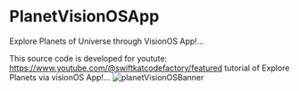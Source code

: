 # PlanetVisionOSApp

Explore Planets of Universe through VisionOS App!...

This source code is developed for youtute: https://www.youtube.com/@swiftkatcodefactory/featured tutorial of Explore Planets via visionOS App!...
![planetVisionOSBanner](https://github.com/azeemohd786/PlanetVisionOSApp/assets/37884888/d296c6e2-dfac-4323-89b2-5d5ce20487bc)

